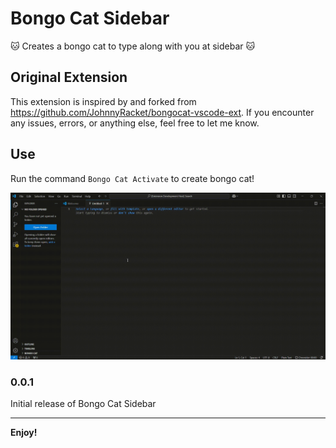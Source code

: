 # Bongo Cat Sidebar

🐱 Creates a bongo cat to type along with you at sidebar 🐱

## Original Extension

This extension is inspired by and forked from https://github.com/JohnnyRacket/bongocat-vscode-ext.
If you encounter any issues, errors, or anything else, feel free to let me know.

## Use

Run the command `Bongo Cat Activate` to create bongo cat!

![Bongo Cat Use GIF](./media/bongo_cat_usage.gif?raw=true)

### 0.0.1

Initial release of Bongo Cat Sidebar

-----------------------------------------------------------------------------------------------------------

**Enjoy!**
